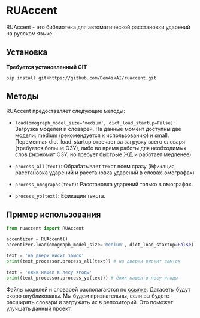 # RUAccent

RUAccent - это библиотека для автоматической расстановки ударений на русском языке. 

## Установка
   **Требуется установленный GIT**
   ```
   pip install git+https://github.com/Den4ikAI/ruaccent.git
   ```
## Методы

RUAccent предоставляет следующие методы:

- `load(omograph_model_size='medium', dict_load_startup=False)`: Загрузка моделей и словарей. На данные момент доступны две модели: medium    (рекомендуется к использованию) и small. Переменная dict_load_startup отвечает за загрузку всего словаря (требуется больше ОЗУ), либо во время работы для необходимых слов (экономит ОЗУ, но требует быстрые ЖД и работает медленее)

- `process_all(text)`: Обрабатывает текст всем сразу (ёфикация, расстановка ударений и расстановка ударений в словах-омографах)

- `process_omographs(text)`: Расстановка ударений только в омографах.

- `process_yo(text)`: Ёфикация текста.

## Пример использования
```python
from ruaccent import RUAccent

accentizer = RUAccent()
accentizer.load(omograph_model_size='medium', dict_load_startup=False)

text = 'на двери висит замок'
print(text_processor.process_all(text)) # на двер+и вис+ит зам+ок

text = 'ежик нашел в лесу ягоды'
print(text_processor.process_yo(text)) # ёжик нашел в лесу ягоды
```


Файлы моделей и словарей располагаются по [ссылке](https://huggingface.co/TeraTTS/accentuator). Датасеты будут скоро опубликованы. Мы будем признательны, если вы будете расширять словари и загружать их в репозиторий. Это поможет улучшать данный проект.
